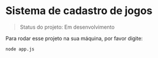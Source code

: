 <h1>Sistema de cadastro de jogos</h1>

> Status do projeto: Em desenvolvimento

Para rodar esse projeto na sua máquina, por favor digite:

```
node app.js
```    
